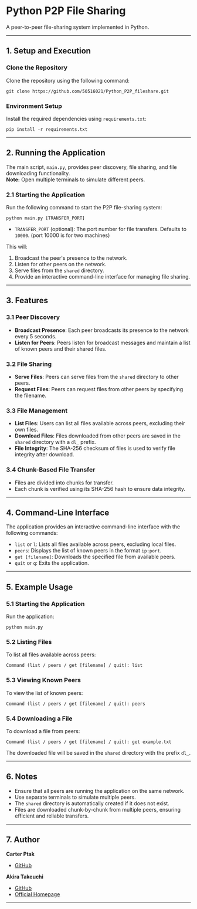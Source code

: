 # Python P2P File Sharing

A peer-to-peer file-sharing system implemented in Python.

---

## 1. Setup and Execution

### Clone the Repository

Clone the repository using the following command:

```
git clone https://github.com/50516021/Python_P2P_fileshare.git
```

### Environment Setup

Install the required dependencies using `requirements.txt`:

```
pip install -r requirements.txt
```

---

## 2. Running the Application

The main script, `main.py`, provides peer discovery, file sharing, and file downloading functionality.  
**Note:** Open multiple terminals to simulate different peers.

### 2.1 Starting the Application

Run the following command to start the P2P file-sharing system:

```
python main.py [TRANSFER_PORT]
```

- `TRANSFER_PORT` (optional): The port number for file transfers. Defaults to `10000`.
  (port 10000 is for two machines)

This will:

1. Broadcast the peer's presence to the network.
2. Listen for other peers on the network.
3. Serve files from the `shared` directory.
4. Provide an interactive command-line interface for managing file sharing.

---

## 3. Features

### 3.1 Peer Discovery

- **Broadcast Presence**: Each peer broadcasts its presence to the network every 5 seconds.
- **Listen for Peers**: Peers listen for broadcast messages and maintain a list of known peers and their shared files.

### 3.2 File Sharing

- **Serve Files**: Peers can serve files from the `shared` directory to other peers.
- **Request Files**: Peers can request files from other peers by specifying the filename.

### 3.3 File Management

- **List Files**: Users can list all files available across peers, excluding their own files.
- **Download Files**: Files downloaded from other peers are saved in the `shared` directory with a `dl_` prefix.
- **File Integrity**: The SHA-256 checksum of files is used to verify file integrity after download.

### 3.4 Chunk-Based File Transfer

- Files are divided into chunks for transfer.
- Each chunk is verified using its SHA-256 hash to ensure data integrity.

---

## 4. Command-Line Interface

The application provides an interactive command-line interface with the following commands:

- `list` or `l`: Lists all files available across peers, excluding local files.
- `peers`: Displays the list of known peers in the format `ip:port`.
- `get [filename]`: Downloads the specified file from available peers.
- `quit` or `q`: Exits the application.

---

## 5. Example Usage

### 5.1 Starting the Application

Run the application:

```
python main.py
```

### 5.2 Listing Files

To list all files available across peers:

```
Command (list / peers / get [filename] / quit): list
```

### 5.3 Viewing Known Peers

To view the list of known peers:

```
Command (list / peers / get [filename] / quit): peers
```

### 5.4 Downloading a File

To download a file from peers:

```
Command (list / peers / get [filename] / quit): get example.txt
```

The downloaded file will be saved in the `shared` directory with the prefix `dl_`.

---

## 6. Notes

- Ensure that all peers are running the application on the same network.
- Use separate terminals to simulate multiple peers.
- The `shared` directory is automatically created if it does not exist.
- Files are downloaded chunk-by-chunk from multiple peers, ensuring efficient and reliable transfers.

---

## 7. Author

**Carter Ptak**

- [GitHub](https://github.com/Carter4242)

**Akira Takeuchi**

- [GitHub](https://github.com/50516021)
- [Official Homepage](https://akiratakeuchi.com/)

---
